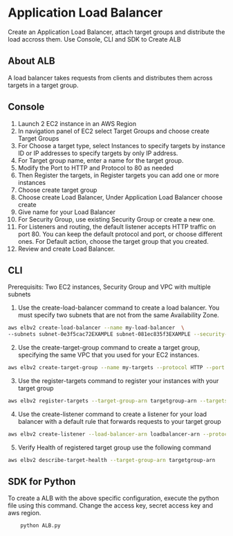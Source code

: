 
# Application Load Balancer

Create an Application Load Balancer, attach target groups and distribute the load accross them. Use Console, CLI and SDK to Create ALB

## About ALB
A load balancer takes requests from clients and distributes them across targets in a target group.
## Console

1. Launch 2 EC2 instance in an AWS Region
2. In navigation panel of EC2 select Target Groups and choose create Target Groups
3. For Choose a target type, select Instances to specify targets by instance ID or IP addresses to specify targets by only IP address.
4. For Target group name, enter a name for the target group.
5. Modify the Port to HTTP and Protocol to 80 as needed
6. Then Register the targets, in Register targets you can add one or more instances
7. Choose create target group
8. Choose create Load Balancer, Under Application Load Balancer choose create
9. Give name for your Load Balancer
10. For Security Group, use existing Security Group or create a new one.
11. For Listeners and routing, the default listener accepts HTTP traffic on port 80. You can keep the default protocol and port, or choose different ones. For Default action, choose the target group that you created.
12. Review and create Load Balancer.

## CLI

Prerequisits: Two EC2 instances, Security Group and VPC with multiple subnets

1. Use the create-load-balancer command to create a load balancer. You must specify two subnets that are not from the same Availability Zone.
```bash
aws elbv2 create-load-balancer --name my-load-balancer  \
--subnets subnet-0e3f5cac72EXAMPLE subnet-081ec835f3EXAMPLE --security-groups sg-07e8ffd50fEXAMPLE
```
2. Use the create-target-group command to create a target group, specifying the same VPC that you used for your EC2 instances. 
```bash
aws elbv2 create-target-group --name my-targets --protocol HTTP --port 80 --vpc-id vpc-0598c7d356EXAMPLE --ip-address-type [ipv4]
```
3. Use the register-targets command to register your instances with your target group
```bash
aws elbv2 register-targets --target-group-arn targetgroup-arn --targets Id=i-0abcdef1234567890 Id=i-1234567890abcdef0
```
4. Use the create-listener command to create a listener for your load balancer with a default rule that forwards requests to your target group
```bash
aws elbv2 create-listener --load-balancer-arn loadbalancer-arn --protocol HTTP --port 80 --default-actions Type=forward,TargetGroupArn=targetgroup-arn
```
5. Verify Health of registered target group use the following command
```bash
aws elbv2 describe-target-health --target-group-arn targetgroup-arn
```

## SDK for Python
To create a ALB with the above specific configuration, execute the python file using this command. Change the access key, secret access key and aws region.
```bash
    python ALB.py
```
